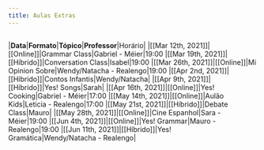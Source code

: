 ```yaml
---
title: Aulas Extras
---
```


## 
|**Data**|**Formato**|**Tópico**|**Professor**|Horário|
|[[Mar 12th, 2021]]|[[Online]]|Grammar Class|Gabriel - Méier|19:00
|[[Mar 19th, 2021]]|[[Híbrido]]|Conversation Class|Isabel|19:00
|[[Mar 26th, 2021]]|[[Online]]|Mi Opinion Sobre|Wendy/Natacha - Realengo|19:00
|[[Apr 2nd, 2021]]|[[Híbrido]]|Contos Infantis|Wendy/Natacha|
|[[Apr 9th, 2021]]|[[Híbrido]]|Yes! Songs|Sarah|
|[[Apr 16th, 2021]]|[[Online]]|Yes! Cooking|Gabriel - Méier|17:00
|[[May 14th, 2021]]|[[Online]]|Aulão Kids|Leticia - Realengo|17:00
|[[May 21st, 2021]]|[[Híbrido]]|Debate Class|Mauro|
|[[May 28th, 2021]]|[[Online]]|Cine Espanhol|Sara - Méier|19:00
|[[Jun 4th, 2021]]|[[Online]]|Yes! Grammar|Mauro - Realengo|19:00
|[[Jun 11th, 2021]]|[[Híbrido]]|Yes! Gramática|Wendy/Natacha - Realengo|
##
